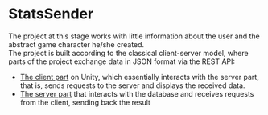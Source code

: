 # StatsSender
The project at this stage works with little information about the user and the abstract game character he/she created.  
The project is built according to the classical client-server model, where parts of the project exchange data in JSON format via the REST API:
* [The client part](https://github.com/lampadovnikita/StatsSender/tree/main/CharacterStatsSender) on Unity, which essentially interacts with the server part, that is, sends requests to the server and displays the received data.
* [The server part](https://github.com/lampadovnikita/StatsSender/tree/main/Server) that interacts with the database and receives requests from the client, sending back the result
